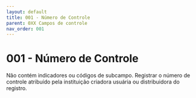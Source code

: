 ```yaml
---
layout: default
title: 001 - Número de Controle
parent: 0XX Campos de controle
nav_order: 001
---
```


# 001 - Número de Controle

Não contém indicadores ou códigos de subcampo. Registrar o número de controle atribuído pela instituição criadora usuária ou distribuidora do registro.